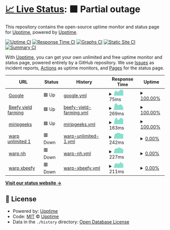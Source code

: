 # [📈 Live Status](https://upptime.github.io/upptime): <!--live status--> **🟧 Partial outage**

This repository contains the open-source uptime monitor and status page for [Upptime](https://upptime.js.org), powered by [Upptime](https://github.com/upptime/upptime).

[![Uptime CI](https://github.com/geeks121/upkan/workflows/Uptime%20CI/badge.svg)](https://github.com/geeks121/upkan/actions?query=workflow%3A%22Uptime+CI%22)
[![Response Time CI](https://github.com/geeks121/upkan/workflows/Response%20Time%20CI/badge.svg)](https://github.com/geeks121/upkan/actions?query=workflow%3A%22Response+Time+CI%22)
[![Graphs CI](https://github.com/geeks121/upkan/workflows/Graphs%20CI/badge.svg)](https://github.com/geeks121/upkan/actions?query=workflow%3A%22Graphs+CI%22)
[![Static Site CI](https://github.com/geeks121/upkan/workflows/Static%20Site%20CI/badge.svg)](https://github.com/geeks121/upkan/actions?query=workflow%3A%22Static+Site+CI%22)
[![Summary CI](https://github.com/geeks121/upkan/workflows/Summary%20CI/badge.svg)](https://github.com/geeks121/upkan/actions?query=workflow%3A%22Summary+CI%22)

With [Upptime](https://upptime.js.org), you can get your own unlimited and free uptime monitor and status page, powered entirely by a GitHub repository. We use [Issues](https://github.com/upptime/upptime/issues) as incident reports, [Actions](https://github.com/geeks121/upkan/actions) as uptime monitors, and [Pages](https://upptime.github.io/upptime) for the status page.

<!--start: status pages-->
<!-- This summary is generated by Upptime (https://github.com/upptime/upptime) -->
<!-- Do not edit this manually, your changes will be overwritten -->
<!-- prettier-ignore -->
| URL | Status | History | Response Time | Uptime |
| --- | ------ | ------- | ------------- | ------ |
| <img alt="" src="https://icons.duckduckgo.com/ip3/www.google.com.ico" height="13"> [Google](https://www.google.com) | 🟩 Up | [google.yml](https://github.com/geeks121/upkan/commits/HEAD/history/google.yml) | <details><summary><img alt="Response time graph" src="./graphs/google/response-time-week.png" height="20"> 75ms</summary><br><a href="https://up.zapnet.my.id/history/google"><img alt="Response time 94" src="https://img.shields.io/endpoint?url=https%3A%2F%2Fraw.githubusercontent.com%2Fgeeks121%2Fupkan%2FHEAD%2Fapi%2Fgoogle%2Fresponse-time.json"></a><br><a href="https://up.zapnet.my.id/history/google"><img alt="24-hour response time 74" src="https://img.shields.io/endpoint?url=https%3A%2F%2Fraw.githubusercontent.com%2Fgeeks121%2Fupkan%2FHEAD%2Fapi%2Fgoogle%2Fresponse-time-day.json"></a><br><a href="https://up.zapnet.my.id/history/google"><img alt="7-day response time 75" src="https://img.shields.io/endpoint?url=https%3A%2F%2Fraw.githubusercontent.com%2Fgeeks121%2Fupkan%2FHEAD%2Fapi%2Fgoogle%2Fresponse-time-week.json"></a><br><a href="https://up.zapnet.my.id/history/google"><img alt="30-day response time 80" src="https://img.shields.io/endpoint?url=https%3A%2F%2Fraw.githubusercontent.com%2Fgeeks121%2Fupkan%2FHEAD%2Fapi%2Fgoogle%2Fresponse-time-month.json"></a><br><a href="https://up.zapnet.my.id/history/google"><img alt="1-year response time 98" src="https://img.shields.io/endpoint?url=https%3A%2F%2Fraw.githubusercontent.com%2Fgeeks121%2Fupkan%2FHEAD%2Fapi%2Fgoogle%2Fresponse-time-year.json"></a></details> | <details><summary><a href="https://up.zapnet.my.id/history/google">100.00%</a></summary><a href="https://up.zapnet.my.id/history/google"><img alt="All-time uptime 100.00%" src="https://img.shields.io/endpoint?url=https%3A%2F%2Fraw.githubusercontent.com%2Fgeeks121%2Fupkan%2FHEAD%2Fapi%2Fgoogle%2Fuptime.json"></a><br><a href="https://up.zapnet.my.id/history/google"><img alt="24-hour uptime 100.00%" src="https://img.shields.io/endpoint?url=https%3A%2F%2Fraw.githubusercontent.com%2Fgeeks121%2Fupkan%2FHEAD%2Fapi%2Fgoogle%2Fuptime-day.json"></a><br><a href="https://up.zapnet.my.id/history/google"><img alt="7-day uptime 100.00%" src="https://img.shields.io/endpoint?url=https%3A%2F%2Fraw.githubusercontent.com%2Fgeeks121%2Fupkan%2FHEAD%2Fapi%2Fgoogle%2Fuptime-week.json"></a><br><a href="https://up.zapnet.my.id/history/google"><img alt="30-day uptime 100.00%" src="https://img.shields.io/endpoint?url=https%3A%2F%2Fraw.githubusercontent.com%2Fgeeks121%2Fupkan%2FHEAD%2Fapi%2Fgoogle%2Fuptime-month.json"></a><br><a href="https://up.zapnet.my.id/history/google"><img alt="1-year uptime 100.00%" src="https://img.shields.io/endpoint?url=https%3A%2F%2Fraw.githubusercontent.com%2Fgeeks121%2Fupkan%2FHEAD%2Fapi%2Fgoogle%2Fuptime-year.json"></a></details>
| <img alt="" src="https://icons.duckduckgo.com/ip3/beefy.finance.ico" height="13"> [Beefy yield farming](https://beefy.finance) | 🟩 Up | [beefy-yield-farming.yml](https://github.com/geeks121/upkan/commits/HEAD/history/beefy-yield-farming.yml) | <details><summary><img alt="Response time graph" src="./graphs/beefy-yield-farming/response-time-week.png" height="20"> 269ms</summary><br><a href="https://up.zapnet.my.id/history/beefy-yield-farming"><img alt="Response time 310" src="https://img.shields.io/endpoint?url=https%3A%2F%2Fraw.githubusercontent.com%2Fgeeks121%2Fupkan%2FHEAD%2Fapi%2Fbeefy-yield-farming%2Fresponse-time.json"></a><br><a href="https://up.zapnet.my.id/history/beefy-yield-farming"><img alt="24-hour response time 109" src="https://img.shields.io/endpoint?url=https%3A%2F%2Fraw.githubusercontent.com%2Fgeeks121%2Fupkan%2FHEAD%2Fapi%2Fbeefy-yield-farming%2Fresponse-time-day.json"></a><br><a href="https://up.zapnet.my.id/history/beefy-yield-farming"><img alt="7-day response time 269" src="https://img.shields.io/endpoint?url=https%3A%2F%2Fraw.githubusercontent.com%2Fgeeks121%2Fupkan%2FHEAD%2Fapi%2Fbeefy-yield-farming%2Fresponse-time-week.json"></a><br><a href="https://up.zapnet.my.id/history/beefy-yield-farming"><img alt="30-day response time 263" src="https://img.shields.io/endpoint?url=https%3A%2F%2Fraw.githubusercontent.com%2Fgeeks121%2Fupkan%2FHEAD%2Fapi%2Fbeefy-yield-farming%2Fresponse-time-month.json"></a><br><a href="https://up.zapnet.my.id/history/beefy-yield-farming"><img alt="1-year response time 336" src="https://img.shields.io/endpoint?url=https%3A%2F%2Fraw.githubusercontent.com%2Fgeeks121%2Fupkan%2FHEAD%2Fapi%2Fbeefy-yield-farming%2Fresponse-time-year.json"></a></details> | <details><summary><a href="https://up.zapnet.my.id/history/beefy-yield-farming">100.00%</a></summary><a href="https://up.zapnet.my.id/history/beefy-yield-farming"><img alt="All-time uptime 99.98%" src="https://img.shields.io/endpoint?url=https%3A%2F%2Fraw.githubusercontent.com%2Fgeeks121%2Fupkan%2FHEAD%2Fapi%2Fbeefy-yield-farming%2Fuptime.json"></a><br><a href="https://up.zapnet.my.id/history/beefy-yield-farming"><img alt="24-hour uptime 100.00%" src="https://img.shields.io/endpoint?url=https%3A%2F%2Fraw.githubusercontent.com%2Fgeeks121%2Fupkan%2FHEAD%2Fapi%2Fbeefy-yield-farming%2Fuptime-day.json"></a><br><a href="https://up.zapnet.my.id/history/beefy-yield-farming"><img alt="7-day uptime 100.00%" src="https://img.shields.io/endpoint?url=https%3A%2F%2Fraw.githubusercontent.com%2Fgeeks121%2Fupkan%2FHEAD%2Fapi%2Fbeefy-yield-farming%2Fuptime-week.json"></a><br><a href="https://up.zapnet.my.id/history/beefy-yield-farming"><img alt="30-day uptime 100.00%" src="https://img.shields.io/endpoint?url=https%3A%2F%2Fraw.githubusercontent.com%2Fgeeks121%2Fupkan%2FHEAD%2Fapi%2Fbeefy-yield-farming%2Fuptime-month.json"></a><br><a href="https://up.zapnet.my.id/history/beefy-yield-farming"><img alt="1-year uptime 99.97%" src="https://img.shields.io/endpoint?url=https%3A%2F%2Fraw.githubusercontent.com%2Fgeeks121%2Fupkan%2FHEAD%2Fapi%2Fbeefy-yield-farming%2Fuptime-year.json"></a></details>
| <img alt="" src="https://icons.duckduckgo.com/ip3/miripgeeks.blogspot.com.ico" height="13"> [miripgeeks](https://miripgeeks.blogspot.com) | 🟩 Up | [miripgeeks.yml](https://github.com/geeks121/upkan/commits/HEAD/history/miripgeeks.yml) | <details><summary><img alt="Response time graph" src="./graphs/miripgeeks/response-time-week.png" height="20"> 163ms</summary><br><a href="https://up.zapnet.my.id/history/miripgeeks"><img alt="Response time 228" src="https://img.shields.io/endpoint?url=https%3A%2F%2Fraw.githubusercontent.com%2Fgeeks121%2Fupkan%2FHEAD%2Fapi%2Fmiripgeeks%2Fresponse-time.json"></a><br><a href="https://up.zapnet.my.id/history/miripgeeks"><img alt="24-hour response time 147" src="https://img.shields.io/endpoint?url=https%3A%2F%2Fraw.githubusercontent.com%2Fgeeks121%2Fupkan%2FHEAD%2Fapi%2Fmiripgeeks%2Fresponse-time-day.json"></a><br><a href="https://up.zapnet.my.id/history/miripgeeks"><img alt="7-day response time 163" src="https://img.shields.io/endpoint?url=https%3A%2F%2Fraw.githubusercontent.com%2Fgeeks121%2Fupkan%2FHEAD%2Fapi%2Fmiripgeeks%2Fresponse-time-week.json"></a><br><a href="https://up.zapnet.my.id/history/miripgeeks"><img alt="30-day response time 203" src="https://img.shields.io/endpoint?url=https%3A%2F%2Fraw.githubusercontent.com%2Fgeeks121%2Fupkan%2FHEAD%2Fapi%2Fmiripgeeks%2Fresponse-time-month.json"></a><br><a href="https://up.zapnet.my.id/history/miripgeeks"><img alt="1-year response time 227" src="https://img.shields.io/endpoint?url=https%3A%2F%2Fraw.githubusercontent.com%2Fgeeks121%2Fupkan%2FHEAD%2Fapi%2Fmiripgeeks%2Fresponse-time-year.json"></a></details> | <details><summary><a href="https://up.zapnet.my.id/history/miripgeeks">100.00%</a></summary><a href="https://up.zapnet.my.id/history/miripgeeks"><img alt="All-time uptime 100.00%" src="https://img.shields.io/endpoint?url=https%3A%2F%2Fraw.githubusercontent.com%2Fgeeks121%2Fupkan%2FHEAD%2Fapi%2Fmiripgeeks%2Fuptime.json"></a><br><a href="https://up.zapnet.my.id/history/miripgeeks"><img alt="24-hour uptime 100.00%" src="https://img.shields.io/endpoint?url=https%3A%2F%2Fraw.githubusercontent.com%2Fgeeks121%2Fupkan%2FHEAD%2Fapi%2Fmiripgeeks%2Fuptime-day.json"></a><br><a href="https://up.zapnet.my.id/history/miripgeeks"><img alt="7-day uptime 100.00%" src="https://img.shields.io/endpoint?url=https%3A%2F%2Fraw.githubusercontent.com%2Fgeeks121%2Fupkan%2FHEAD%2Fapi%2Fmiripgeeks%2Fuptime-week.json"></a><br><a href="https://up.zapnet.my.id/history/miripgeeks"><img alt="30-day uptime 100.00%" src="https://img.shields.io/endpoint?url=https%3A%2F%2Fraw.githubusercontent.com%2Fgeeks121%2Fupkan%2FHEAD%2Fapi%2Fmiripgeeks%2Fuptime-month.json"></a><br><a href="https://up.zapnet.my.id/history/miripgeeks"><img alt="1-year uptime 100.00%" src="https://img.shields.io/endpoint?url=https%3A%2F%2Fraw.githubusercontent.com%2Fgeeks121%2Fupkan%2FHEAD%2Fapi%2Fmiripgeeks%2Fuptime-year.json"></a></details>
| <img alt="" src="https://icons.duckduckgo.com/ip3/warp-unlimited-geeks121.cloud.okteto.net.ico" height="13"> [warp unlimited 1](https://warp-unlimited-geeks121.cloud.okteto.net/) | 🟥 Down | [warp-unlimited-1.yml](https://github.com/geeks121/upkan/commits/HEAD/history/warp-unlimited-1.yml) | <details><summary><img alt="Response time graph" src="./graphs/warp-unlimited-1/response-time-week.png" height="20"> 242ms</summary><br><a href="https://up.zapnet.my.id/history/warp-unlimited-1"><img alt="Response time 539" src="https://img.shields.io/endpoint?url=https%3A%2F%2Fraw.githubusercontent.com%2Fgeeks121%2Fupkan%2FHEAD%2Fapi%2Fwarp-unlimited-1%2Fresponse-time.json"></a><br><a href="https://up.zapnet.my.id/history/warp-unlimited-1"><img alt="24-hour response time 223" src="https://img.shields.io/endpoint?url=https%3A%2F%2Fraw.githubusercontent.com%2Fgeeks121%2Fupkan%2FHEAD%2Fapi%2Fwarp-unlimited-1%2Fresponse-time-day.json"></a><br><a href="https://up.zapnet.my.id/history/warp-unlimited-1"><img alt="7-day response time 242" src="https://img.shields.io/endpoint?url=https%3A%2F%2Fraw.githubusercontent.com%2Fgeeks121%2Fupkan%2FHEAD%2Fapi%2Fwarp-unlimited-1%2Fresponse-time-week.json"></a><br><a href="https://up.zapnet.my.id/history/warp-unlimited-1"><img alt="30-day response time 225" src="https://img.shields.io/endpoint?url=https%3A%2F%2Fraw.githubusercontent.com%2Fgeeks121%2Fupkan%2FHEAD%2Fapi%2Fwarp-unlimited-1%2Fresponse-time-month.json"></a><br><a href="https://up.zapnet.my.id/history/warp-unlimited-1"><img alt="1-year response time 539" src="https://img.shields.io/endpoint?url=https%3A%2F%2Fraw.githubusercontent.com%2Fgeeks121%2Fupkan%2FHEAD%2Fapi%2Fwarp-unlimited-1%2Fresponse-time-year.json"></a></details> | <details><summary><a href="https://up.zapnet.my.id/history/warp-unlimited-1">0.00%</a></summary><a href="https://up.zapnet.my.id/history/warp-unlimited-1"><img alt="All-time uptime 70.14%" src="https://img.shields.io/endpoint?url=https%3A%2F%2Fraw.githubusercontent.com%2Fgeeks121%2Fupkan%2FHEAD%2Fapi%2Fwarp-unlimited-1%2Fuptime.json"></a><br><a href="https://up.zapnet.my.id/history/warp-unlimited-1"><img alt="24-hour uptime 0.00%" src="https://img.shields.io/endpoint?url=https%3A%2F%2Fraw.githubusercontent.com%2Fgeeks121%2Fupkan%2FHEAD%2Fapi%2Fwarp-unlimited-1%2Fuptime-day.json"></a><br><a href="https://up.zapnet.my.id/history/warp-unlimited-1"><img alt="7-day uptime 0.00%" src="https://img.shields.io/endpoint?url=https%3A%2F%2Fraw.githubusercontent.com%2Fgeeks121%2Fupkan%2FHEAD%2Fapi%2Fwarp-unlimited-1%2Fuptime-week.json"></a><br><a href="https://up.zapnet.my.id/history/warp-unlimited-1"><img alt="30-day uptime 0.00%" src="https://img.shields.io/endpoint?url=https%3A%2F%2Fraw.githubusercontent.com%2Fgeeks121%2Fupkan%2FHEAD%2Fapi%2Fwarp-unlimited-1%2Fuptime-month.json"></a><br><a href="https://up.zapnet.my.id/history/warp-unlimited-1"><img alt="1-year uptime 70.14%" src="https://img.shields.io/endpoint?url=https%3A%2F%2Fraw.githubusercontent.com%2Fgeeks121%2Fupkan%2FHEAD%2Fapi%2Fwarp-unlimited-1%2Fuptime-year.json"></a></details>
| <img alt="" src="https://icons.duckduckgo.com/ip3/warp-unlimited-fauzinurhaqin.cloud.okteto.net.ico" height="13"> [warp nh](https://warp-unlimited-fauzinurhaqin.cloud.okteto.net/) | 🟥 Down | [warp-nh.yml](https://github.com/geeks121/upkan/commits/HEAD/history/warp-nh.yml) | <details><summary><img alt="Response time graph" src="./graphs/warp-nh/response-time-week.png" height="20"> 227ms</summary><br><a href="https://up.zapnet.my.id/history/warp-nh"><img alt="Response time 532" src="https://img.shields.io/endpoint?url=https%3A%2F%2Fraw.githubusercontent.com%2Fgeeks121%2Fupkan%2FHEAD%2Fapi%2Fwarp-nh%2Fresponse-time.json"></a><br><a href="https://up.zapnet.my.id/history/warp-nh"><img alt="24-hour response time 182" src="https://img.shields.io/endpoint?url=https%3A%2F%2Fraw.githubusercontent.com%2Fgeeks121%2Fupkan%2FHEAD%2Fapi%2Fwarp-nh%2Fresponse-time-day.json"></a><br><a href="https://up.zapnet.my.id/history/warp-nh"><img alt="7-day response time 227" src="https://img.shields.io/endpoint?url=https%3A%2F%2Fraw.githubusercontent.com%2Fgeeks121%2Fupkan%2FHEAD%2Fapi%2Fwarp-nh%2Fresponse-time-week.json"></a><br><a href="https://up.zapnet.my.id/history/warp-nh"><img alt="30-day response time 219" src="https://img.shields.io/endpoint?url=https%3A%2F%2Fraw.githubusercontent.com%2Fgeeks121%2Fupkan%2FHEAD%2Fapi%2Fwarp-nh%2Fresponse-time-month.json"></a><br><a href="https://up.zapnet.my.id/history/warp-nh"><img alt="1-year response time 532" src="https://img.shields.io/endpoint?url=https%3A%2F%2Fraw.githubusercontent.com%2Fgeeks121%2Fupkan%2FHEAD%2Fapi%2Fwarp-nh%2Fresponse-time-year.json"></a></details> | <details><summary><a href="https://up.zapnet.my.id/history/warp-nh">0.00%</a></summary><a href="https://up.zapnet.my.id/history/warp-nh"><img alt="All-time uptime 70.02%" src="https://img.shields.io/endpoint?url=https%3A%2F%2Fraw.githubusercontent.com%2Fgeeks121%2Fupkan%2FHEAD%2Fapi%2Fwarp-nh%2Fuptime.json"></a><br><a href="https://up.zapnet.my.id/history/warp-nh"><img alt="24-hour uptime 0.00%" src="https://img.shields.io/endpoint?url=https%3A%2F%2Fraw.githubusercontent.com%2Fgeeks121%2Fupkan%2FHEAD%2Fapi%2Fwarp-nh%2Fuptime-day.json"></a><br><a href="https://up.zapnet.my.id/history/warp-nh"><img alt="7-day uptime 0.00%" src="https://img.shields.io/endpoint?url=https%3A%2F%2Fraw.githubusercontent.com%2Fgeeks121%2Fupkan%2FHEAD%2Fapi%2Fwarp-nh%2Fuptime-week.json"></a><br><a href="https://up.zapnet.my.id/history/warp-nh"><img alt="30-day uptime 0.00%" src="https://img.shields.io/endpoint?url=https%3A%2F%2Fraw.githubusercontent.com%2Fgeeks121%2Fupkan%2FHEAD%2Fapi%2Fwarp-nh%2Fuptime-month.json"></a><br><a href="https://up.zapnet.my.id/history/warp-nh"><img alt="1-year uptime 70.02%" src="https://img.shields.io/endpoint?url=https%3A%2F%2Fraw.githubusercontent.com%2Fgeeks121%2Fupkan%2FHEAD%2Fapi%2Fwarp-nh%2Fuptime-year.json"></a></details>
| <img alt="" src="https://icons.duckduckgo.com/ip3/warp-unlimited-xbeefy.cloud.okteto.net.ico" height="13"> [warp xbeefy](https://warp-unlimited-xbeefy.cloud.okteto.net/) | 🟥 Down | [warp-xbeefy.yml](https://github.com/geeks121/upkan/commits/HEAD/history/warp-xbeefy.yml) | <details><summary><img alt="Response time graph" src="./graphs/warp-xbeefy/response-time-week.png" height="20"> 211ms</summary><br><a href="https://up.zapnet.my.id/history/warp-xbeefy"><img alt="Response time 359" src="https://img.shields.io/endpoint?url=https%3A%2F%2Fraw.githubusercontent.com%2Fgeeks121%2Fupkan%2FHEAD%2Fapi%2Fwarp-xbeefy%2Fresponse-time.json"></a><br><a href="https://up.zapnet.my.id/history/warp-xbeefy"><img alt="24-hour response time 216" src="https://img.shields.io/endpoint?url=https%3A%2F%2Fraw.githubusercontent.com%2Fgeeks121%2Fupkan%2FHEAD%2Fapi%2Fwarp-xbeefy%2Fresponse-time-day.json"></a><br><a href="https://up.zapnet.my.id/history/warp-xbeefy"><img alt="7-day response time 211" src="https://img.shields.io/endpoint?url=https%3A%2F%2Fraw.githubusercontent.com%2Fgeeks121%2Fupkan%2FHEAD%2Fapi%2Fwarp-xbeefy%2Fresponse-time-week.json"></a><br><a href="https://up.zapnet.my.id/history/warp-xbeefy"><img alt="30-day response time 220" src="https://img.shields.io/endpoint?url=https%3A%2F%2Fraw.githubusercontent.com%2Fgeeks121%2Fupkan%2FHEAD%2Fapi%2Fwarp-xbeefy%2Fresponse-time-month.json"></a><br><a href="https://up.zapnet.my.id/history/warp-xbeefy"><img alt="1-year response time 359" src="https://img.shields.io/endpoint?url=https%3A%2F%2Fraw.githubusercontent.com%2Fgeeks121%2Fupkan%2FHEAD%2Fapi%2Fwarp-xbeefy%2Fresponse-time-year.json"></a></details> | <details><summary><a href="https://up.zapnet.my.id/history/warp-xbeefy">0.00%</a></summary><a href="https://up.zapnet.my.id/history/warp-xbeefy"><img alt="All-time uptime 70.13%" src="https://img.shields.io/endpoint?url=https%3A%2F%2Fraw.githubusercontent.com%2Fgeeks121%2Fupkan%2FHEAD%2Fapi%2Fwarp-xbeefy%2Fuptime.json"></a><br><a href="https://up.zapnet.my.id/history/warp-xbeefy"><img alt="24-hour uptime 0.00%" src="https://img.shields.io/endpoint?url=https%3A%2F%2Fraw.githubusercontent.com%2Fgeeks121%2Fupkan%2FHEAD%2Fapi%2Fwarp-xbeefy%2Fuptime-day.json"></a><br><a href="https://up.zapnet.my.id/history/warp-xbeefy"><img alt="7-day uptime 0.00%" src="https://img.shields.io/endpoint?url=https%3A%2F%2Fraw.githubusercontent.com%2Fgeeks121%2Fupkan%2FHEAD%2Fapi%2Fwarp-xbeefy%2Fuptime-week.json"></a><br><a href="https://up.zapnet.my.id/history/warp-xbeefy"><img alt="30-day uptime 0.00%" src="https://img.shields.io/endpoint?url=https%3A%2F%2Fraw.githubusercontent.com%2Fgeeks121%2Fupkan%2FHEAD%2Fapi%2Fwarp-xbeefy%2Fuptime-month.json"></a><br><a href="https://up.zapnet.my.id/history/warp-xbeefy"><img alt="1-year uptime 70.13%" src="https://img.shields.io/endpoint?url=https%3A%2F%2Fraw.githubusercontent.com%2Fgeeks121%2Fupkan%2FHEAD%2Fapi%2Fwarp-xbeefy%2Fuptime-year.json"></a></details>

<!--end: status pages-->

[**Visit our status website →**](https://geeks121.github.io/upkan/)

## 📄 License

- Powered by: [Upptime](https://github.com/upptime/upptime)
- Code: [MIT](./LICENSE) © [Upptime](https://upptime.js.org)
- Data in the `./history` directory: [Open Database License](https://opendatacommons.org/licenses/odbl/1-0/)
